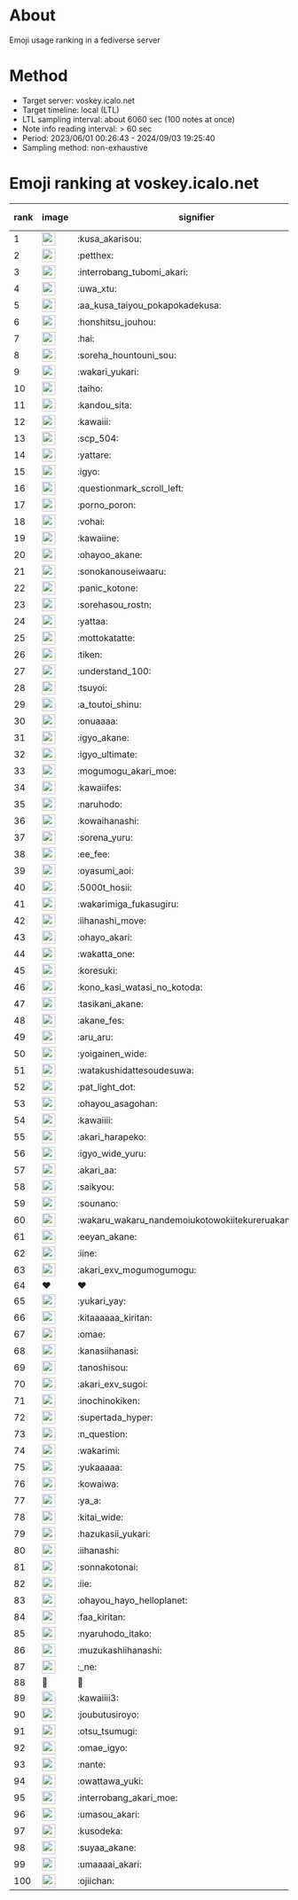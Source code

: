 # About
Emoji usage ranking in a fediverse server

# Method
- Target server: voskey.icalo.net
- Target timeline: local (LTL)
- LTL sampling interval: about 6060 sec (100 notes at once)
- Note info reading interval: > 60 sec
- Period: 2023/06/01 00:26:43 - 2024/09/03 19:25:40 
- Sampling method: non-exhaustive

# Emoji ranking at voskey.icalo.net

|rank|image|signifier|type|frequency score|
|----|----|----|----|----|
|1|<img height="24" src="https://voskey.icalo.net/emoji/kusa_akarisou.webp">|:kusa_akarisou:|custom|31138|
|2|<img height="24" src="https://voskey.icalo.net/emoji/petthex.webp">|:petthex:|custom|23107|
|3|<img height="24" src="https://voskey.icalo.net/emoji/interrobang_tubomi_akari.webp">|:interrobang_tubomi_akari:|custom|12453|
|4|<img height="24" src="https://voskey.icalo.net/emoji/uwa_xtu.webp">|:uwa_xtu:|custom|12103|
|5|<img height="24" src="https://voskey.icalo.net/emoji/aa_kusa_taiyou_pokapokadekusa.webp">|:aa_kusa_taiyou_pokapokadekusa:|custom|9493|
|6|<img height="24" src="https://voskey.icalo.net/emoji/honshitsu_jouhou.webp">|:honshitsu_jouhou:|custom|9315|
|7|<img height="24" src="https://voskey.icalo.net/emoji/hai.webp">|:hai:|custom|8070|
|8|<img height="24" src="https://voskey.icalo.net/emoji/soreha_hountouni_sou.webp">|:soreha_hountouni_sou:|custom|7151|
|9|<img height="24" src="https://voskey.icalo.net/emoji/wakari_yukari.webp">|:wakari_yukari:|custom|6874|
|10|<img height="24" src="https://voskey.icalo.net/emoji/taiho.webp">|:taiho:|custom|6734|
|11|<img height="24" src="https://voskey.icalo.net/emoji/kandou_sita.webp">|:kandou_sita:|custom|6220|
|12|<img height="24" src="https://voskey.icalo.net/emoji/kawaiii.webp">|:kawaiii:|custom|6174|
|13|<img height="24" src="https://voskey.icalo.net/emoji/scp_504.webp">|:scp_504:|custom|5811|
|14|<img height="24" src="https://voskey.icalo.net/emoji/yattare.webp">|:yattare:|custom|4571|
|15|<img height="24" src="https://voskey.icalo.net/emoji/igyo.webp">|:igyo:|custom|4538|
|16|<img height="24" src="https://voskey.icalo.net/emoji/questionmark_scroll_left.webp">|:questionmark_scroll_left:|custom|4530|
|17|<img height="24" src="https://voskey.icalo.net/emoji/porno_poron.webp">|:porno_poron:|custom|4422|
|18|<img height="24" src="https://voskey.icalo.net/emoji/vohai.webp">|:vohai:|custom|4219|
|19|<img height="24" src="https://voskey.icalo.net/emoji/kawaiine.webp">|:kawaiine:|custom|4219|
|20|<img height="24" src="https://voskey.icalo.net/emoji/ohayoo_akane.webp">|:ohayoo_akane:|custom|4193|
|21|<img height="24" src="https://voskey.icalo.net/emoji/sonokanouseiwaaru.webp">|:sonokanouseiwaaru:|custom|4184|
|22|<img height="24" src="https://voskey.icalo.net/emoji/panic_kotone.webp">|:panic_kotone:|custom|4093|
|23|<img height="24" src="https://voskey.icalo.net/emoji/sorehasou_rostn.webp">|:sorehasou_rostn:|custom|4061|
|24|<img height="24" src="https://voskey.icalo.net/emoji/yattaa.webp">|:yattaa:|custom|3733|
|25|<img height="24" src="https://voskey.icalo.net/emoji/mottokatatte.webp">|:mottokatatte:|custom|3708|
|26|<img height="24" src="https://voskey.icalo.net/emoji/tiken.webp">|:tiken:|custom|3639|
|27|<img height="24" src="https://voskey.icalo.net/emoji/understand_100.webp">|:understand_100:|custom|3594|
|28|<img height="24" src="https://voskey.icalo.net/emoji/tsuyoi.webp">|:tsuyoi:|custom|3394|
|29|<img height="24" src="https://voskey.icalo.net/emoji/a_toutoi_shinu.webp">|:a_toutoi_shinu:|custom|3351|
|30|<img height="24" src="https://voskey.icalo.net/emoji/onuaaaa.webp">|:onuaaaa:|custom|3094|
|31|<img height="24" src="https://voskey.icalo.net/emoji/igyo_akane.webp">|:igyo_akane:|custom|2998|
|32|<img height="24" src="https://voskey.icalo.net/emoji/igyo_ultimate.webp">|:igyo_ultimate:|custom|2936|
|33|<img height="24" src="https://voskey.icalo.net/emoji/mogumogu_akari_moe.webp">|:mogumogu_akari_moe:|custom|2861|
|34|<img height="24" src="https://voskey.icalo.net/emoji/kawaiifes.webp">|:kawaiifes:|custom|2858|
|35|<img height="24" src="https://voskey.icalo.net/emoji/naruhodo.webp">|:naruhodo:|custom|2827|
|36|<img height="24" src="https://voskey.icalo.net/emoji/kowaihanashi.webp">|:kowaihanashi:|custom|2725|
|37|<img height="24" src="https://voskey.icalo.net/emoji/sorena_yuru.webp">|:sorena_yuru:|custom|2638|
|38|<img height="24" src="https://voskey.icalo.net/emoji/ee_fee.webp">|:ee_fee:|custom|2621|
|39|<img height="24" src="https://voskey.icalo.net/emoji/oyasumi_aoi.webp">|:oyasumi_aoi:|custom|2616|
|40|<img height="24" src="https://voskey.icalo.net/emoji/5000t_hosii.webp">|:5000t_hosii:|custom|2520|
|41|<img height="24" src="https://voskey.icalo.net/emoji/wakarimiga_fukasugiru.webp">|:wakarimiga_fukasugiru:|custom|2439|
|42|<img height="24" src="https://voskey.icalo.net/emoji/iihanashi_move.webp">|:iihanashi_move:|custom|2418|
|43|<img height="24" src="https://voskey.icalo.net/emoji/ohayo_akari.webp">|:ohayo_akari:|custom|2316|
|44|<img height="24" src="https://voskey.icalo.net/emoji/wakatta_one.webp">|:wakatta_one:|custom|2266|
|45|<img height="24" src="https://voskey.icalo.net/emoji/koresuki.webp">|:koresuki:|custom|2253|
|46|<img height="24" src="https://voskey.icalo.net/emoji/kono_kasi_watasi_no_kotoda.webp">|:kono_kasi_watasi_no_kotoda:|custom|2233|
|47|<img height="24" src="https://voskey.icalo.net/emoji/tasikani_akane.webp">|:tasikani_akane:|custom|2216|
|48|<img height="24" src="https://voskey.icalo.net/emoji/akane_fes.webp">|:akane_fes:|custom|2207|
|49|<img height="24" src="https://voskey.icalo.net/emoji/aru_aru.webp">|:aru_aru:|custom|2182|
|50|<img height="24" src="https://voskey.icalo.net/emoji/yoigainen_wide.webp">|:yoigainen_wide:|custom|2172|
|51|<img height="24" src="https://voskey.icalo.net/emoji/watakushidattesoudesuwa.webp">|:watakushidattesoudesuwa:|custom|2122|
|52|<img height="24" src="https://voskey.icalo.net/emoji/pat_light_dot.webp">|:pat_light_dot:|custom|2110|
|53|<img height="24" src="https://voskey.icalo.net/emoji/ohayou_asagohan.webp">|:ohayou_asagohan:|custom|2102|
|54|<img height="24" src="https://voskey.icalo.net/emoji/kawaiiii.webp">|:kawaiiii:|custom|2071|
|55|<img height="24" src="https://voskey.icalo.net/emoji/akari_harapeko.webp">|:akari_harapeko:|custom|2046|
|56|<img height="24" src="https://voskey.icalo.net/emoji/igyo_wide_yuru.webp">|:igyo_wide_yuru:|custom|2001|
|57|<img height="24" src="https://voskey.icalo.net/emoji/akari_aa.webp">|:akari_aa:|custom|1997|
|58|<img height="24" src="https://voskey.icalo.net/emoji/saikyou.webp">|:saikyou:|custom|1992|
|59|<img height="24" src="https://voskey.icalo.net/emoji/sounano.webp">|:sounano:|custom|1957|
|60|<img height="24" src="https://voskey.icalo.net/emoji/wakaru_wakaru_nandemoiukotowokiitekureruakanetyan.webp">|:wakaru_wakaru_nandemoiukotowokiitekureruakanetyan:|custom|1935|
|61|<img height="24" src="https://voskey.icalo.net/emoji/eeyan_akane.webp">|:eeyan_akane:|custom|1894|
|62|<img height="24" src="https://voskey.icalo.net/emoji/iine.webp">|:iine:|custom|1834|
|63|<img height="24" src="https://voskey.icalo.net/emoji/akari_exv_mogumogumogu.webp">|:akari_exv_mogumogumogu:|custom|1806|
|64|❤|❤|unicode|1800|
|65|<img height="24" src="https://voskey.icalo.net/emoji/yukari_yay.webp">|:yukari_yay:|custom|1757|
|66|<img height="24" src="https://voskey.icalo.net/emoji/kitaaaaaa_kiritan.webp">|:kitaaaaaa_kiritan:|custom|1748|
|67|<img height="24" src="https://voskey.icalo.net/emoji/omae.webp">|:omae:|custom|1720|
|68|<img height="24" src="https://voskey.icalo.net/emoji/kanasiihanasi.webp">|:kanasiihanasi:|custom|1666|
|69|<img height="24" src="https://voskey.icalo.net/emoji/tanoshisou.webp">|:tanoshisou:|custom|1659|
|70|<img height="24" src="https://voskey.icalo.net/emoji/akari_exv_sugoi.webp">|:akari_exv_sugoi:|custom|1642|
|71|<img height="24" src="https://voskey.icalo.net/emoji/inochinokiken.webp">|:inochinokiken:|custom|1635|
|72|<img height="24" src="https://voskey.icalo.net/emoji/supertada_hyper.webp">|:supertada_hyper:|custom|1626|
|73|<img height="24" src="https://voskey.icalo.net/emoji/n_question.webp">|:n_question:|custom|1622|
|74|<img height="24" src="https://voskey.icalo.net/emoji/wakarimi.webp">|:wakarimi:|custom|1608|
|75|<img height="24" src="https://voskey.icalo.net/emoji/yukaaaaa.webp">|:yukaaaaa:|custom|1554|
|76|<img height="24" src="https://voskey.icalo.net/emoji/kowaiwa.webp">|:kowaiwa:|custom|1552|
|77|<img height="24" src="https://voskey.icalo.net/emoji/ya_a.webp">|:ya_a:|custom|1536|
|78|<img height="24" src="https://voskey.icalo.net/emoji/kitai_wide.webp">|:kitai_wide:|custom|1526|
|79|<img height="24" src="https://voskey.icalo.net/emoji/hazukasii_yukari.webp">|:hazukasii_yukari:|custom|1490|
|80|<img height="24" src="https://voskey.icalo.net/emoji/iihanashi.webp">|:iihanashi:|custom|1451|
|81|<img height="24" src="https://voskey.icalo.net/emoji/sonnakotonai.webp">|:sonnakotonai:|custom|1397|
|82|<img height="24" src="https://voskey.icalo.net/emoji/iie.webp">|:iie:|custom|1392|
|83|<img height="24" src="https://voskey.icalo.net/emoji/ohayou_hayo_helloplanet.webp">|:ohayou_hayo_helloplanet:|custom|1381|
|84|<img height="24" src="https://voskey.icalo.net/emoji/faa_kiritan.webp">|:faa_kiritan:|custom|1381|
|85|<img height="24" src="https://voskey.icalo.net/emoji/nyaruhodo_itako.webp">|:nyaruhodo_itako:|custom|1368|
|86|<img height="24" src="https://voskey.icalo.net/emoji/muzukashiihanashi.webp">|:muzukashiihanashi:|custom|1360|
|87|<img height="24" src="https://voskey.icalo.net/emoji/_ne.webp">|:_ne:|custom|1358|
|88|🤔|🤔|unicode|1357|
|89|<img height="24" src="https://voskey.icalo.net/emoji/kawaiiii3.webp">|:kawaiiii3:|custom|1353|
|90|<img height="24" src="https://voskey.icalo.net/emoji/joubutusiroyo.webp">|:joubutusiroyo:|custom|1338|
|91|<img height="24" src="https://voskey.icalo.net/emoji/otsu_tsumugi.webp">|:otsu_tsumugi:|custom|1281|
|92|<img height="24" src="https://voskey.icalo.net/emoji/omae_igyo.webp">|:omae_igyo:|custom|1269|
|93|<img height="24" src="https://voskey.icalo.net/emoji/nante.webp">|:nante:|custom|1267|
|94|<img height="24" src="https://voskey.icalo.net/emoji/owattawa_yuki.webp">|:owattawa_yuki:|custom|1245|
|95|<img height="24" src="https://voskey.icalo.net/emoji/interrobang_akari_moe.webp">|:interrobang_akari_moe:|custom|1232|
|96|<img height="24" src="https://voskey.icalo.net/emoji/umasou_akari.webp">|:umasou_akari:|custom|1217|
|97|<img height="24" src="https://voskey.icalo.net/emoji/kusodeka.webp">|:kusodeka:|custom|1190|
|98|<img height="24" src="https://voskey.icalo.net/emoji/suyaa_akane.webp">|:suyaa_akane:|custom|1189|
|99|<img height="24" src="https://voskey.icalo.net/emoji/umaaaai_akari.webp">|:umaaaai_akari:|custom|1185|
|100|<img height="24" src="https://voskey.icalo.net/emoji/ojiichan.webp">|:ojiichan:|custom|1185|
